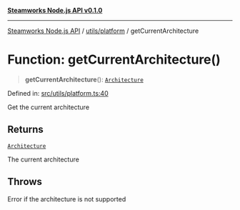 [**Steamworks Node.js API v0.1.0**](../../../README.md)

***

[Steamworks Node.js API](../../../modules.md) / [utils/platform](../README.md) / getCurrentArchitecture

# Function: getCurrentArchitecture()

> **getCurrentArchitecture**(): [`Architecture`](../type-aliases/Architecture.md)

Defined in: [src/utils/platform.ts:40](https://github.com/MikalDev/steam-koffi/blob/57920fe5c92a340b13303d2cc44034af83ea4270/src/utils/platform.ts#L40)

Get the current architecture

## Returns

[`Architecture`](../type-aliases/Architecture.md)

The current architecture

## Throws

Error if the architecture is not supported
